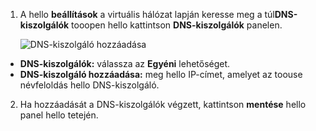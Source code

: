 1. A hello **beállítások** a virtuális hálózat lapján keresse meg a túl**DNS-kiszolgálók** tooopen hello kattintson **DNS-kiszolgálók** panelen.

    ![DNS-kiszolgáló hozzáadása](./media/vpn-gateway-add-dns-rm-portal/add_dns_server.png "DNS-kiszolgáló hozzáadása")

  - **DNS-kiszolgálók:** válassza az **Egyéni** lehetőséget.
  - **DNS-kiszolgáló hozzáadása:** meg hello IP-címet, amelyet az toouse névfeloldás hello DNS-kiszolgáló.

2. Ha hozzáadását a DNS-kiszolgálók végzett, kattintson **mentése** hello panel hello tetején.
